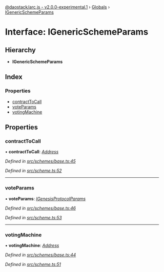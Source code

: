 [@daostack/arc.js - v2.0.0-experimental.1](../README.md) › [Globals](../globals.md) › [IGenericSchemeParams](igenericschemeparams.md)

# Interface: IGenericSchemeParams

## Hierarchy

* **IGenericSchemeParams**

## Index

### Properties

* [contractToCall](igenericschemeparams.md#contracttocall)
* [voteParams](igenericschemeparams.md#voteparams)
* [votingMachine](igenericschemeparams.md#votingmachine)

## Properties

###  contractToCall

• **contractToCall**: *[Address](../globals.md#address)*

*Defined in [src/schemes/base.ts:45](https://github.com/daostack/arc.js/blob/6c661ff/src/schemes/base.ts#L45)*

*Defined in [src/scheme.ts:52](https://github.com/daostack/arc.js/blob/6c661ff/src/scheme.ts#L52)*

___

###  voteParams

• **voteParams**: *[IGenesisProtocolParams](igenesisprotocolparams.md)*

*Defined in [src/schemes/base.ts:46](https://github.com/daostack/arc.js/blob/6c661ff/src/schemes/base.ts#L46)*

*Defined in [src/scheme.ts:53](https://github.com/daostack/arc.js/blob/6c661ff/src/scheme.ts#L53)*

___

###  votingMachine

• **votingMachine**: *[Address](../globals.md#address)*

*Defined in [src/schemes/base.ts:44](https://github.com/daostack/arc.js/blob/6c661ff/src/schemes/base.ts#L44)*

*Defined in [src/scheme.ts:51](https://github.com/daostack/arc.js/blob/6c661ff/src/scheme.ts#L51)*
